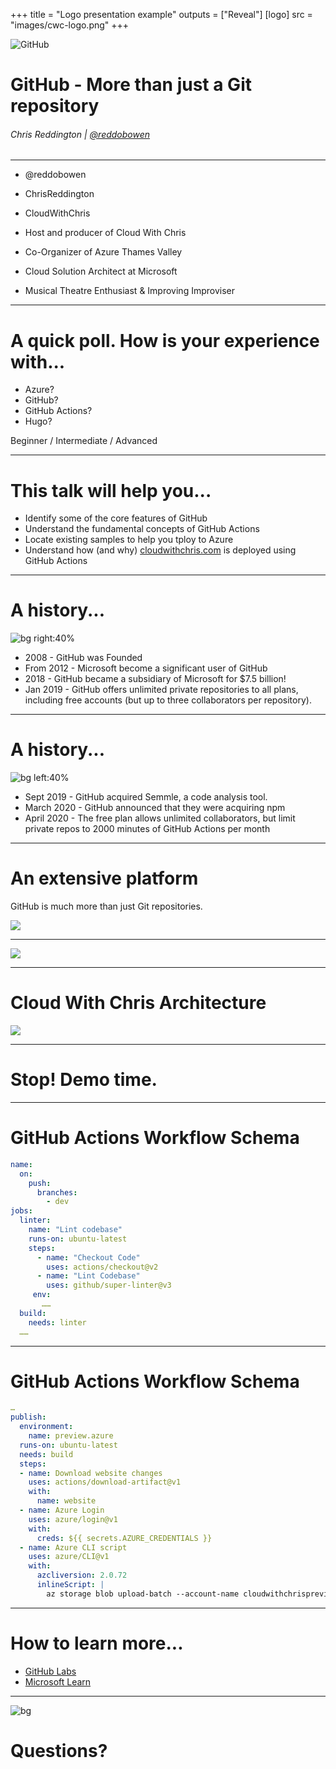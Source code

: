 +++
title = "Logo presentation example"
outputs = ["Reveal"]
[logo]
src = "images/cwc-logo.png"
+++


![GitHub](images/github.png)
# GitHub - More than just a Git repository

###### Chris Reddington | [@reddobowen](https://twitter.com/reddobowen)

---

- @reddobowen
- ChrisReddington
- CloudWithChris

- Host and producer of Cloud With Chris
- Co-Organizer of Azure Thames Valley
- Cloud Solution Architect at Microsoft
- Musical Theatre Enthusiast & Improving Improviser

---

# A quick poll. How is your experience with...

* Azure?
* GitHub?
* GitHub Actions?
* Hugo?

Beginner / Intermediate / Advanced

---

# This talk will help you...

- Identify some of the core features of GitHub
- Understand the fundamental concepts of GitHub Actions
- Locate existing samples to help you tploy to Azure
- Understand how (and why) [cloudwithchris.com](https://www.cloudwithchris.com) is deployed using GitHub Actions

---
<!-- _header: "" -->
<!-- _footer: "" -->

# A history...
![bg right:40%](images/octocat-days.png)

- 2008 - GitHub was Founded
- From 2012 - Microsoft become a significant user of GitHub
- 2018 - GitHub became a subsidiary of Microsoft for $7.5 billion!
- Jan 2019 - GitHub offers unlimited private repositories to all plans, including free accounts (but up to three collaborators per repository).

---
<!-- _header: "" -->
<!-- _footer: "" -->

# A history...
![bg left:40%](images/octocat-days.png)

- Sept 2019 - GitHub acquired Semmle, a code analysis tool.
- March 2020 - GitHub announced that they were acquiring npm
- April 2020 - The free plan allows unlimited collaborators, but limit private repos to 2000 minutes of GitHub Actions per month

---

# An extensive platform

GitHub is much more than just Git repositories.

![](images/github-breadth.png)

---


![](images/ssgs.png)


---

# Cloud With Chris Architecture

![](images/cwc-architecture.png)


---
<!-- _class: invert -->
# Stop! Demo time.

---

# GitHub Actions Workflow Schema

```yaml
name:
  on:
    push:
      branches:
        - dev
jobs:
  linter:
    name: "Lint codebase"
    runs-on: ubuntu-latest
    steps:
      - name: "Checkout Code"
        uses: actions/checkout@v2
      - name: "Lint Codebase"
        uses: github/super-linter@v3
	 env:
	   ……
  build:
    needs: linter
  ……                                                                                                    
```

---

# GitHub Actions Workflow Schema

```yaml
…
publish:  
  environment:
    name: preview.azure  
  runs-on: ubuntu-latest
  needs: build
  steps:    
  - name: Download website changes
    uses: actions/download-artifact@v1
    with:
      name: website
  - name: Azure Login
    uses: azure/login@v1
    with:
      creds: ${{ secrets.AZURE_CREDENTIALS }}     
  - name: Azure CLI script
    uses: azure/CLI@v1
    with:
      azcliversion: 2.0.72
      inlineScript: |
        az storage blob upload-batch --account-name cloudwithchrispreview -d '$web/${{ github.head_ref }}' -s 'website'
```

---

# How to learn more...

- [GitHub Labs](https://lab.github.com)
- [Microsoft Learn](https://docs.microsoft.com/en-us/learn/github)

---
<!-- _header: "" -->
<!-- _footer: "" -->
![bg](images/cwc-banner.png)
# Questions?
